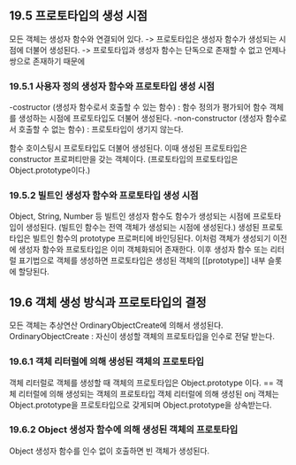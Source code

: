 ## 19.5 프로토타입의 생성 시점 
모든 객체는 생성자 함수와 연결되어 있다. -> 프로토타입은 생성자 함수가 생성되는 시점에 더불어 생성된다. -> 프로토타입과 생성자 함수는 단독으로 존재할 수 없고 언제나 쌍으로 존재하기 때문에

### 19.5.1 사용자 정의 생성자 함수와 프로토타입 생성 시점
-costructor (생성자 함수로서 호출할 수 있는 함수) : 함수 정의가 평가되어 함수 객체를 생성하는 시점에 프로토타입도 더불어 생성된다.
-non-constructor (생성자 함수로서 호출할 수 없는 함수) : 프로토타입이 생기지 않는다.

함수 호이스팅시 프로토타입도 더불어 생성된다.
이때 생성된 프로토타입은 constructor 프로퍼티만을 갖는 객체이다. (프로토타입의 프로토타입은 Object.prototype이다.)

### 19.5.2 빌트인 생성자 함수와 프로토타입 생성 시점
Object, String, Number 등 빌트인 생성자 함수도 함수가 생성되는 시점에 프로토타입이 생성된다. (빌트인 함수는 전역 객체가 생성되는 시점에 생성된다.)
생성된 프로토타입은 빌트인 함수의 prototype 프로퍼티에 바인딩된다.
이처럼 객체가 생성되기 이전에 생성자 함수와 프로토타입은 이미 객체화되어 존재한다. 이후 생성자 함수 또는 리터럴 표기법으로 객체를 생성하면 프로토타입은 생성된 객체의 [[prototype]] 내부 슬롯에 할당된다.

## 19.6 객체 생성 방식과 프로토타입의 결정
모든 객체는 추상연산 OrdinaryObjectCreate에 의해서 생성된다.
OrdinaryObjectCreate : 자신이 생성할 객체의 프로토타입을 인수로 전달 받는다.

### 19.6.1 객체 리터럴에 의해 생성된 객체의 프로토타입
객체 리터럴로 객체를 생성할 때 객체의 프로토타입은 Object.prototype 이다. == 객체 리터럴에 의해 생성되는 객체의 프로토타입
객체 리터럴에 의해 생성된 onj 객체는 Object.prototype을 프로토타입으로 갖게되며 Object.prototype을 상속받는다.

### 19.6.2 Object 생성자 함수에 의해 생성된 객체의 프로토타입
Object 생성자 함수를 인수 없이 호출하면 빈 객체가 생성된다. 
